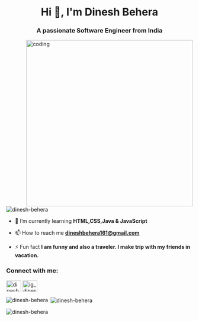 <h1 align="center">Hi 👋, I'm Dinesh Behera</h1>
<h3 align="center">A passionate Software Engineer from India</h3>
<img align="right"alt="coding"width="450"src="https://animafoundation.in/wp-content/uploads/2021/03/website.gif">

<p align="left"> <img src="https://komarev.com/ghpvc/?username=dinesh-behera&label=Profile%20views&color=0e75b6&style=flat" alt="dinesh-behera" /> </p>

- 🌱 I’m currently learning **HTML,CSS,Java & JavaScript**

- 📫 How to reach me **dineshbehera161@gmail.com**

- ⚡ Fun fact **I am funny and also a traveler. I make trip with my friends in vacation.**

<h3 align="left">Connect with me:</h3>
<p align="left">
<a href="https://linkedin.com/in/dinesh-behera17" target="blank"><img align="center" src="https://raw.githubusercontent.com/rahuldkjain/github-profile-readme-generator/master/src/images/icons/Social/linked-in-alt.svg" alt="dinesh-behera" height="30" width="40" /></a>
<a href="https://instagram.com/ig_dinesh7" target="blank"><img align="center" src="https://raw.githubusercontent.com/rahuldkjain/github-profile-readme-generator/master/src/images/icons/Social/instagram.svg" alt="ig_dinesh7" height="30" width="40" /></a>
</p>

<p><img align="left" src="https://github-readme-stats.vercel.app/api/top-langs?username=dinesh-behera&show_icons=true&locale=en&layout=compact" alt="dinesh-behera" /></p>

<p>&nbsp;<img align="center" src="https://github-readme-stats.vercel.app/api?username=dinesh-behera&show_icons=true&locale=en" alt="dinesh-behera" /></p>

<p><img align="center" src="https://github-readme-streak-stats.herokuapp.com/?user=dinesh-behera&" alt="dinesh-behera" /></p>
